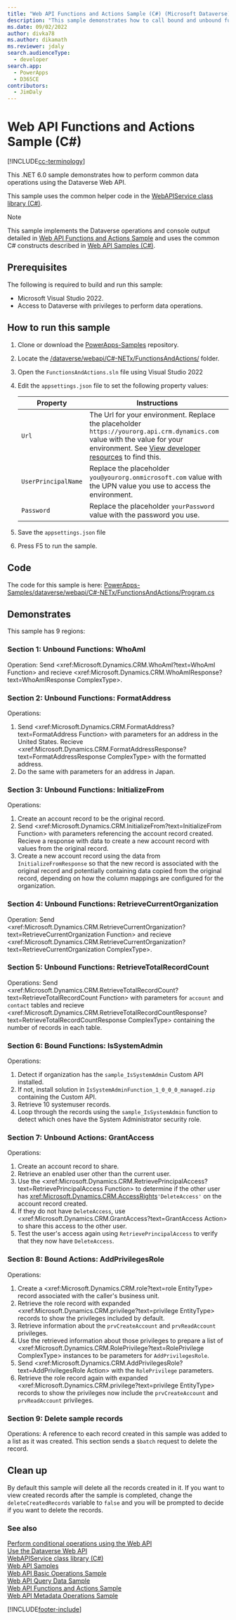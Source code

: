 ```yaml
---
title: "Web API Functions and Actions Sample (C#) (Microsoft Dataverse)| Microsoft Docs"
description: "This sample demonstrates how to call bound and unbound functions and actions, including custom actions, using the Microsoft Dataverse Web API and C#."
ms.date: 09/02/2022
author: divka78
ms.author: dikamath
ms.reviewer: jdaly
search.audienceType: 
  - developer
search.app: 
  - PowerApps
  - D365CE
contributors: 
  - JimDaly
---
```


# Web API Functions and Actions Sample (C#)

[!INCLUDE[cc-terminology](../../includes/cc-terminology.md)]

This .NET 6.0 sample demonstrates how to perform common data operations using the Dataverse Web API.

This sample uses the common helper code in the [WebAPIService class library (C#)](webapiservice.md).
  
> [!NOTE]
> This sample implements the Dataverse operations and console output detailed in [Web API Functions and Actions Sample](../web-api-conditional-operations-sample.md) and uses the common C# constructs described in [Web API Samples (C#)](../web-api-samples-csharp.md).

## Prerequisites

The following is required to build and run this sample:

- Microsoft Visual Studio 2022.
- Access to Dataverse with privileges to perform data operations.
  
<a name="bkmk_runSample"></a>
  
## How to run this sample

1. Clone or download the [PowerApps-Samples](https://github.com/microsoft/PowerApps-Samples) repository.
1. Locate the [/dataverse/webapi/C#-NETx/FunctionsAndActions/](https://github.com/microsoft/PowerApps-Samples/tree/master/dataverse/webapi/C%23-NETx/FunctionsAndActions) folder.
1. Open the `FunctionsAndActions.sln` file using Visual Studio 2022
1. Edit the `appsettings.json` file to set the following property values:

   |Property|Instructions  |
   |---------|---------|
   |`Url`|The Url for your environment. Replace the placeholder `https://yourorg.api.crm.dynamics.com` value with the value for your environment. See [View developer resources](../../view-download-developer-resources.md) to find this. |
   |`UserPrincipalName`|Replace the placeholder `you@yourorg.onmicrosoft.com` value with the UPN value you use to access the environment.|
   |`Password`|Replace the placeholder `yourPassword` value with the password you use.|

1. Save the `appsettings.json` file
1. Press F5 to run the sample.

## Code

The code for this sample is here: [PowerApps-Samples/dataverse/webapi/C#-NETx/FunctionsAndActions/Program.cs](https://github.com/microsoft/PowerApps-Samples/blob/master/dataverse/webapi/C%23-NETx/FunctionsAndActions/Program.cs)

## Demonstrates

This sample has 9 regions:

### Section 1: Unbound Functions: WhoAmI

Operation: Send <xref:Microsoft.Dynamics.CRM.WhoAmI?text=WhoAmI Function> and recieve <xref:Microsoft.Dynamics.CRM.WhoAmIResponse?text=WhoAmIResponse ComplexType>.

### Section 2: Unbound Functions: FormatAddress

Operations:

1. Send <xref:Microsoft.Dynamics.CRM.FormatAddress?text=FormatAddress Function> with parameters for an address in the United States. Recieve <xref:Microsoft.Dynamics.CRM.FormatAddressResponse?text=FormatAddressResponse ComplexType> with the formatted address.
1. Do the same with parameters for an address in Japan.

### Section 3: Unbound Functions: InitializeFrom

Operations:

1. Create an account record to be the original record.
1. Send <xref:Microsoft.Dynamics.CRM.InitializeFrom?text=InitializeFrom Function> with parameters referencing the account record created. Recieve a response with data to create a new account record with values from the original record.
1. Create a new account record using the data from `InitializeFromResponse` so that the new record is associated with the original record and potentially containing data copied from the original record, depending on how the column mappings are configured for the organization.

### Section 4: Unbound Functions: RetrieveCurrentOrganization

Operation: Send <xref:Microsoft.Dynamics.CRM.RetrieveCurrentOrganization?text=RetrieveCurrentOrganization Function> and recieve <xref:Microsoft.Dynamics.CRM.RetrieveCurrentOrganization?text=RetrieveCurrentOrganization ComplexType>.

### Section 5: Unbound Functions: RetrieveTotalRecordCount

Operations: Send <xref:Microsoft.Dynamics.CRM.RetrieveTotalRecordCount?text=RetrieveTotalRecordCount Function> with parameters for `account` and `contact` tables and recieve <xref:Microsoft.Dynamics.CRM.RetrieveTotalRecordCountResponse?text=RetrieveTotalRecordCountResponse ComplexType> containing the number of records in each table.

### Section 6: Bound Functions: IsSystemAdmin

Operations:

1. Detect if organization has the `sample_IsSystemAdmin` Custom API installed.
1. If not, install solution in `IsSystemAdminFunction_1_0_0_0_managed.zip` containing the Custom API.
1. Retrieve 10 systemuser records.
1. Loop through the records using the `sample_IsSystemAdmin` function to detect which ones have the System Administrator security role.

### Section 7: Unbound Actions: GrantAccess

Operations:

1. Create an account record to share.
1. Retrieve an enabled user other than the current user.
1. Use the <xref:Microsoft.Dynamics.CRM.RetrievePrincipalAccess?text=RetrievePrincipalAccess Function> to determine if the other user has <xref:Microsoft.Dynamics.CRM.AccessRights>`'DeleteAccess'` on the account record created.
1. If they do not have `DeleteAccess`, use <xref:Microsoft.Dynamics.CRM.GrantAccess?text=GrantAccess Action> to share this access to the other user.
1. Test the user's access again using `RetrievePrincipalAccess` to verify that they now have `DeleteAccess`.

### Section 8: Bound Actions: AddPrivilegesRole

Operations:

1. Create a <xref:Microsoft.Dynamics.CRM.role?text=role EntityType> record associated with the caller's business unit.
1. Retrieve the role record with expanded <xref:Microsoft.Dynamics.CRM.privilege?text=privilege EntityType> records to show the privileges included by default.
1. Retrieve information about the `prvCreateAccount` and `prvReadAccount` privileges.
1. Use the retrieved information about those privileges to prepare a list of <xref:Microsoft.Dynamics.CRM.RolePrivilege?text=RolePrivilege ComplexType> instances to be parameters for `AddPrivilegesRole`.
1. Send <xref:Microsoft.Dynamics.CRM.AddPrivilegesRole?text=AddPrivilegesRole Action> with the `RolePrivilege` parameters.
1. Retrieve the role record again with expanded <xref:Microsoft.Dynamics.CRM.privilege?text=privilege EntityType> records to show the privileges now include the `prvCreateAccount` and `prvReadAccount` privileges.

### Section 9: Delete sample records

Operations: A reference to each record created in this sample was added to a list as it was created. This section sends a `$batch` request to delete the record.

## Clean up

By default this sample will delete all the records created in it. If you want to view created records after the sample is completed, change the `deleteCreatedRecords` variable to `false` and you will be prompted to decide if you want to delete the records.

### See also

[Perform conditional operations using the Web API](../perform-conditional-operations-using-web-api.md)<br />
[Use the Dataverse Web API](../overview.md)<br />
[WebAPIService class library (C#)](webapiservice.md)<br />
[Web API Samples](../web-api-samples.md)<br />
[Web API Basic Operations Sample](../web-api-basic-operations-sample.md)<br />
[Web API Query Data Sample](../web-api-query-data-sample.md)<br />
[Web API Functions and Actions Sample](../web-api-functions-actions-sample.md)<br />
[Web API Metadata Operations Sample](../web-api-metadata-operations-sample.md)

[!INCLUDE[footer-include](../../../../includes/footer-banner.md)]